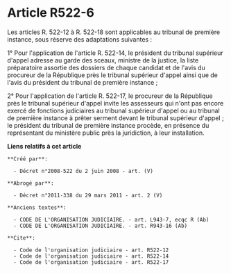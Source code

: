 # Article R522-6

Les articles R. 522-12 à R. 522-18 sont applicables au tribunal de première instance, sous réserve des adaptations
suivantes : 

1° Pour l'application de l'article R. 522-14, le président du tribunal supérieur d'appel adresse au garde des sceaux,
ministre de la justice, la liste préparatoire assortie des dossiers de chaque candidat et de l'avis du procureur de la
République près le tribunal supérieur d'appel ainsi que de l'avis du président du tribunal de première instance ; 

2° Pour l'application de l'article R. 522-17, le procureur de la République près le tribunal supérieur d'appel invite les
assesseurs qui n'ont pas encore exercé de fonctions judiciaires au tribunal supérieur d'appel ou au tribunal de première
instance à prêter serment devant le tribunal supérieur d'appel ; le président du tribunal de première instance procède, en
présence du représentant du ministère public près la juridiction, à leur installation.

**Liens relatifs à cet article**

	**Créé par**:

	  - Décret n°2008-522 du 2 juin 2008 - art. (V)

	**Abrogé par**:

	  - Décret n°2011-338 du 29 mars 2011 - art. 2 (V)

	**Anciens textes**:

	  - CODE DE L'ORGANISATION JUDICIAIRE. - art. L943-7, ecqc R (Ab)
	  - CODE DE L'ORGANISATION JUDICIAIRE. - art. R943-16 (Ab)

	**Cite**:

	  - Code de l'organisation judiciaire - art. R522-12
	  - Code de l'organisation judiciaire - art. R522-14
	  - Code de l'organisation judiciaire - art. R522-17
